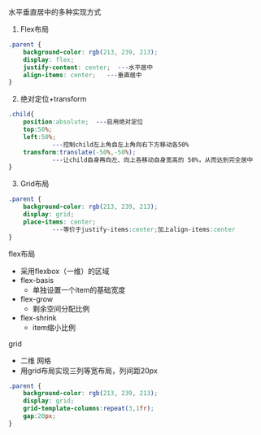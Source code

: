 水平垂直居中的多种实现方式
1. Flex布局
```css
.parent {
    background-color: rgb(213, 239, 213);
    display: flex;
    justify-content: center;  ---水平居中
    align-items: center;   ---垂直居中
}
```
2. 绝对定位+transform
```css
.child{
    position:absolute;  ---启用绝对定位
    top:50%; 
    left:50%;   
		    ---控制child左上角自左上角向右下方移动各50%
    transform:translate(-50%,-50%);
		    ---让child自身再向左、向上各移动自身宽高的 50%，从而达到完全居中
}
```
3. Grid布局
```css
.parent {
    background-color: rgb(213, 239, 213);
    display: grid;
    place-items: center;
		    ---等价于justify-items:center;加上align-items:center
}
```


flex布局
- 采用flexbox（一维）的区域
- flex-basis
	- 单独设置一个item的基础宽度
- flex-grow
	- 剩余空间分配比例
- flex-shrink
	- item缩小比例

grid
- 二维 网格
- 用grid布局实现三列等宽布局，列间距20px
```css
.parent {
    background-color: rgb(213, 239, 213);
    display: grid;
    grid-template-columns:repeat(3,1fr);
    gap:20px;
}
```
